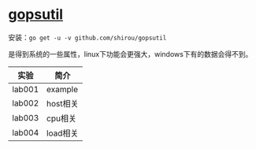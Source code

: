 # [gopsutil](https://github.com/shirou/gopsutil)
安装：`go get -u -v github.com/shirou/gopsutil`

是得到系统的一些属性，linux下功能会更强大，windows下有的数据会得不到。

|实验|简介|
|---|---|
|lab001|example|
|lab002|host相关|
|lab003|cpu相关|
|lab004|load相关|